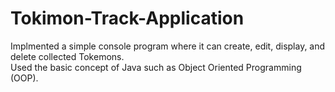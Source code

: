 # Tokimon-Track-Application

Implmented a simple console program where it can create, edit, display, and delete collected Tokemons. </br>
Used the basic concept of Java such as Object Oriented Programming (OOP).
